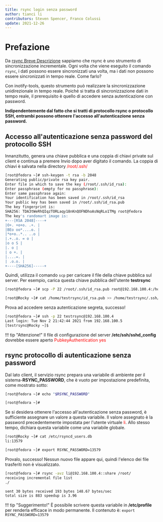 ```yaml
---
title: rsync login senza password
author: tianci li
contributors: Steven Spencer, Franco Colussi
update: 2021-12-26
---
```


# Prefazione

Da [rsync Breve Descrizione](01_rsync_overview.md) sappiamo che rsync è uno strumento di sincronizzazione incrementale. Ogni volta che viene eseguito il comando `rsync`, i dati possono essere sincronizzati una volta, ma i dati non possono essere sincronizzati in tempo reale. Come farlo?

Con inotify-tools, questo strumento può realizzare la sincronizzazione unidirezionale in tempo reale. Poiché si tratta di sincronizzazione dati in tempo reale, il prerequisito è quello di accedere senza autenticazione con password.

**Indipendentemente dal fatto che si tratti di protocollo rsync o protocollo SSH, entrambi possono ottenere l'accesso all'autenticazione senza password.**

## Accesso all'autenticazione senza password del protocollo SSH

Innanzitutto, genera una chiave pubblica e una coppia di chiavi private sul client e continua a premere Invio dopo aver digitato il comando. La coppia di chiavi è salvata nella directory <font color=red>/root/.ssh/</font>

```bash
[root@fedora ~]# ssh-keygen -t rsa -b 2048
Generating public/private rsa key pair.
Enter file in which to save the key (/root/.ssh/id_rsa):
Enter passphrase (empty for no passphrase):
Enter same passphrase again:
Your identification has been saved in /root/.ssh/id_rsa
Your public key has been saved in /root/.ssh/id_rsa.pub
The key fingerprint is:
SHA256: TDA3tWeRhQIqzTORLaqy18nKnQOFNDhoAsNqRLo1TMg root@fedora
The key's randomart image is:
+---[RSA 2048]----+
|O+. +o+o. .+. |
|BEo oo*....o. |
|*o+o..*.. ..o |
|.+..o. = o |
|o o S |
|. o |
| o +. |
|....=. |
| .o.o. |
+----[SHA256]-----+
```

Quindi, utilizza il comando `scp` per caricare il file della chiave pubblica sul server. Per esempio, carica questa chiave pubblica dell'utente **testrsync**

```bash
[root@fedora ~]# scp -P 22 /root/.ssh/id_rsa.pub root@192.168.100.4:/home/testrsync/
```

```bash
[root@Rocky ~]# cat /home/testrsync/id_rsa.pub >> /home/testrsync/.ssh/authorized_keys
```

Prova ad accedere senza autenticazione segreta, successo!

```bash
[root@fedora ~]# ssh -p 22 testrsync@192.168.100.4
Last login: Tue Nov 2 21:42:44 2021 from 192.168.100.5
[testrsync@Rocky ~]$
```

!!! tip "Attenzione!" Il file di configurazione del server **/etc/ssh/sshd_config** dovrebbe essere aperto <font color=red>PubkeyAuthentication yes</font>

## rsync protocollo di autenticazione senza password

Dal lato client, il servizio rsync prepara una variabile di ambiente per il sistema-**RSYNC_PASSWORD**, che è vuoto per impostazione predefinita, come mostrato sotto:

```bash
[root@fedora ~]# echo "$RSYNC_PASSWORD"

[root@fedora ~]#
```

Se si desidera ottenere l'accesso all'autenticazione senza password, è sufficiente assegnare un valore a questa variabile. Il valore assegnato è la password precedentemente impostata per l'utente virtuale <font color=red>li</font>. Allo stesso tempo, dichiara questa variabile come una variabile globale.

```bash
[root@Rocky ~]# cat /etc/rsyncd_users.db
li:13579
```

```bash
[root@fedora ~]# export RSYNC_PASSWORD=13579
```

Provalo, successo! Nessun nuovo file appare qui, quindi l'elenco dei file trasferiti non è visualizzato.

```bash
[root@fedora ~]# rsync -avz li@192.168.100.4::share /root/
receiving incremental file list
./

sent 30 bytes received 193 bytes 148.67 bytes/sec
total size is 883 speedup is 3.96
```

!!! tip "Suggerimento!" È possibile scrivere questa variabile in **/etc/profile** per renderla efficace in modo permanente. Il contenuto è: `export RSYNC_PASSWORD=13579`
